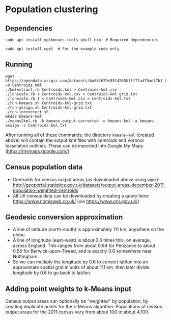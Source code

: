 # Population clustering

## Dependencies

    sudo apt install mpikmeans-tools qhull-bin  # Required dependencies

    sudo apt install wget  # For the example code only

## Running

    wget https://opendata.arcgis.com/datasets/ba64f679c85f4563bfff7fad79ae57b1_0.kml -O Centroids.kml
    ./kmlextract.rb Centroids.kml > Centroids-kml.csv
    ./lonscale.rb < Centroids-kml.csv > Centroids-kml-grid.txt
    ./lonscale.rb 1 < Centroids-kml.csv > Centroids-kml.txt
    ./run-kmeans.sh Centroids-kml-grid.txt
    ./run-assign.sh Centroids-kml-grid.txt
    ./run-loncorrect.sh
    mkdir kmeans-kml
    ./means2kml.rb -k kmeans-output-corrected -o kmeans-kml -a kmeans-assign -c Centroids-kml.txt

After running all of these commands, the directory `kmeans-kml` (created above)
will contain the output kml files with centroids and Voronoi tesselation
outlines. These can be imported into Google My Maps
(<https://mymaps.google.com/>).

## Census population data

* Centroids for census output areas (as downloaded above using `wget`): <http://geoportal.statistics.gov.uk/datasets/output-areas-december-2011-population-weighted-centroids>
* All UK census data can be downloaded by creating a query here: <https://www.nomisweb.co.uk/> (via <https://www.ons.gov.uk/>)

## Geodesic conversion approximation

* A line of latitude (north-south) is approximately 111 km, anywhere on the globe.
* A line of longitude (east-west) is about 0.6 times this, on average, across England. This ranges from about 0.64 for Penzance to about 0.56 for Berwick-upon-Tweed, and is exactly 0.6 somewhere near Nottingham.
* So we can multiply the longitude by 0.6 to convert lat/lon into an approximate spatial grid in units of about 111 km, then later divide longitude by 0.6 to go back to lat/lon.

## Adding point weights to k-Means input

Census output areas can optionally be "weighted" by population, by creating
duplicate points for the k-Means algorithm. Populations of census output areas
for the 2011 census vary from about 100 to about 4,100.
